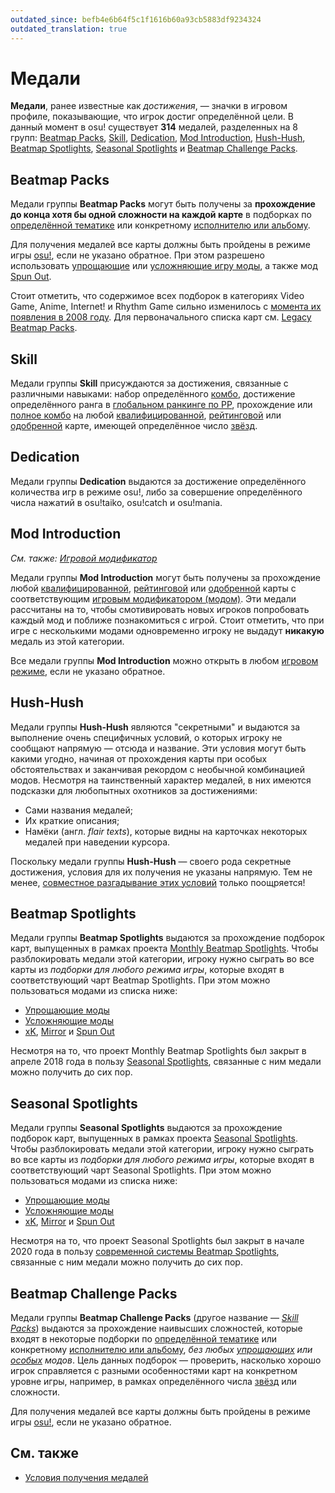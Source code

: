 ```yaml
---
outdated_since: befb4e6b64f5c1f1616b60a93cb5883df9234324
outdated_translation: true
---
```


# Медали

**Медали**, ранее известные как *достижения*, — значки в игровом профиле, показывающие, что игрок достиг определённой цели. В данный момент в osu! существует **314** медалей, разделенных на 8 групп: [Beatmap Packs](#beatmap-packs), [Skill](#skill), [Dedication](#dedication), [Mod Introduction](#mod-introduction), [Hush-Hush](#hush-hush), [Beatmap Spotlights](#beatmap-spotlights), [Seasonal Spotlights](#seasonal-spotlights) и [Beatmap Challenge Packs](#beatmap-challenge-packs).

## Beatmap Packs

Медали группы **Beatmap Packs** могут быть получены за **прохождение до конца хотя бы одной сложности на каждой карте** в подборках по [определённой тематике](https://osu.ppy.sh/beatmaps/packs?type=theme) или конкретному [исполнителю или альбому](https://osu.ppy.sh/beatmaps/packs?type=artist).

Для получения медалей все карты должны быть пройдены в режиме игры [osu!](/wiki/Game_mode/osu!), если не указано обратное. При этом разрешено использовать [упрощающие](/wiki/Gameplay/Game_modifier#понижение-сложности) или [усложняющие игру моды](/wiki/Gameplay/Game_modifier#повышение-сложности), а также мод [Spun Out](/wiki/Gameplay/Game_modifier/Spun_Out).

Стоит отметить, что содержимое всех подборок в категориях Video Game, Anime, Internet! и Rhythm Game сильно изменилось с [момента их появления в 2008 году](https://osu.ppy.sh/community/forums/topics/1853). Для первоначального списка карт см. [Legacy Beatmap Packs](/wiki/Medals/Legacy_beatmap_packs).

## Skill

Медали группы **Skill** присуждаются за достижения, связанные с различными навыками: набор определённого [комбо](/wiki/Beatmapping/Combo), достижение определённого ранга в [глобальном ранкинге по PP](https://osu.ppy.sh/rankings/osu/performance), прохождение или [полное комбо](/wiki/Gameplay/Full_combo) на любой [квалифицированной](/wiki/Beatmap/Category#qualified), [рейтинговой](/wiki/Beatmap/Category#ranked) или [одобренной](/wiki/Beatmap/Category#approved) карте, имеющей определённое число [звёзд](/wiki/Beatmap/Star_rating).

## Dedication

Медали группы **Dedication** выдаются за достижение определённого количества игр в режиме osu!, либо за совершение определённого числа нажатий в osu!taiko, osu!catch и osu!mania.

## Mod Introduction

*См. также: [Игровой модификатор](/wiki/Gameplay/Game_modifier)*

Медали группы **Mod Introduction** могут быть получены за прохождение любой [квалифицированной](/wiki/Beatmap/Category#qualified), [рейтинговой](/wiki/Beatmap/Category#ranked) или [одобренной](/wiki/Beatmap/Category#approved) карты с соответствующим [игровым модификатором (модом)](/wiki/Gameplay/Game_modifier). Эти медали рассчитаны на то, чтобы смотивировать новых игроков попробовать каждый мод и поближе познакомиться с игрой. Стоит отметить, что при игре с несколькими модами одновременно игроку не выдадут **никакую** медаль из этой категории.

Все медали группы **Mod Introduction** можно открыть в любом [игровом режиме](/wiki/Game_mode), если не указано обратное.

## Hush-Hush

Медали группы **Hush-Hush** являются "секретными" и выдаются за выполнение очень специфичных условий, о которых игроку не сообщают напрямую — отсюда и название. Эти условия могут быть какими угодно, начиная от прохождения карты при особых обстоятельствах и заканчивая рекордом с необычной комбинацией модов. Несмотря на таинственный характер медалей, в них имеются подсказки для любопытных охотников за достижениями:

- Сами названия медалей;
- Их краткие описания;
- Намёки (англ. *flair texts*), которые видны на карточках некоторых медалей при наведении курсора.

Поскольку медали группы **Hush-Hush** — своего рода секретные достижения, условия для их получения не указаны напрямую. Тем не менее, [совместное разгадывание этих условий](https://osu.ppy.sh/home/news/2016-08-17-new-hush-hush-medals) только поощряется!

## Beatmap Spotlights

Медали группы **Beatmap Spotlights** выдаются за прохождение подборок карт, выпущенных в рамках проекта [Monthly Beatmap Spotlights](https://osu.ppy.sh/home/news/2017-03-18-introducing-to-you-spotlights). Чтобы разблокировать медали этой категории, игроку нужно сыграть во все карты из *подборки для любого режима игры*, которые входят в соответствующий чарт Beatmap Spotlights. При этом можно пользоваться модами из списка ниже:

- [Упрощающие моды](/wiki/Gameplay/Game_modifier#понижение-сложности)
- [Усложняющие моды](/wiki/Gameplay/Game_modifier#повышение-сложности)
- [xK](/wiki/Gameplay/Game_modifier/xK), [Mirror](/wiki/Gameplay/Game_modifier/Mirror) и [Spun Out](/wiki/Gameplay/Game_modifier/Spun_Out)

Несмотря на то, что проект Monthly Beatmap Spotlights был закрыт в апреле 2018 года в пользу [Seasonal Spotlights](https://osu.ppy.sh/home/news/2018-11-01-beatmap-spotlights-summer-2018), связанные с ним медали можно получить до сих пор.

## Seasonal Spotlights

Медали группы **Seasonal Spotlights** выдаются за прохождение подборок карт, выпущенных в рамках проекта [Seasonal Spotlights](https://osu.ppy.sh/home/news/2018-11-01-beatmap-spotlights-summer-2018). Чтобы разблокировать медали этой категории, игроку нужно сыграть во все карты из *подборки для любого режима игры*, которые входят в соответствующий чарт Seasonal Spotlights. При этом можно пользоваться модами из списка ниже:

- [Упрощающие моды](/wiki/Gameplay/Game_modifier#понижение-сложности)
- [Усложняющие моды](/wiki/Gameplay/Game_modifier#повышение-сложности)
- [xK](/wiki/Gameplay/Game_modifier/xK), [Mirror](/wiki/Gameplay/Game_modifier/Mirror) и [Spun Out](/wiki/Gameplay/Game_modifier/Spun_Out)

Несмотря на то, что проект Seasonal Spotlights был закрыт в начале 2020 года в пользу [современной системы Beatmap Spotlights](/wiki/Beatmap_Spotlights), связанные с ним медали можно получить до сих пор.

## Beatmap Challenge Packs

Медали группы **Beatmap Challenge Packs** (другое название — [*Skill Packs*](https://osu.ppy.sh/home/news/2020-11-20-featured-artist-beatmap-updates-from-the-mappers-guild#skill-packs)) выдаются за прохождение наивысших сложностей, которые входят в некоторые подборки по [определённой тематике](https://osu.ppy.sh/beatmaps/packs?type=theme) или конкретному [исполнителю или альбому](https://osu.ppy.sh/beatmaps/packs?type=artist), *без любых [упрощающих](/wiki/Gameplay/Game_modifier#понижение-сложности) или [особых](/wiki/Gameplay/Game_modifier#особые-моды) модов*. Цель данных подборок — проверить, насколько хорошо игрок справляется с разными особенностями карт на конкретном уровне игры, например, в рамках определённого числа [звёзд](/wiki/Beatmap/Star_rating) или сложности.

Для получения медалей все карты должны быть пройдены в режиме игры [osu!](/wiki/Game_mode/osu!), если не указано обратное.

## См. также

- [Условия получения медалей](Unlock_requirements)
